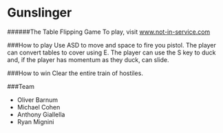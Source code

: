# Gunslinger
######The Table Flipping Game
To play, visit www.not-in-service.com

###How to play
Use ASD to move and space to fire you pistol. The player can convert tables to cover using E. The player can use the S key to duck and, if the player has momentum as they duck, can slide.

###How to win
Clear the entire train of hostiles. 

###Team
+ Oliver Barnum
+ Michael Cohen
+ Anthony Giallella
+ Ryan Mignini
